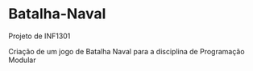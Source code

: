 # Batalha-Naval
Projeto de INF1301

Criação de um jogo de Batalha Naval para a disciplina de Programação Modular
